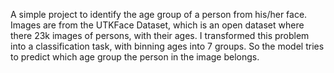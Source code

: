 A simple project to identify the age group of a person from his/her face. Images are from the UTKFace Dataset, which is an open dataset where there 23k images of persons, with their ages. I transformed this problem into a classification task, with binning ages into 7 groups. So the model tries to predict which age group the person in the image belongs. 
